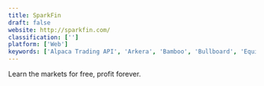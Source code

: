 ```yaml
---
title: SparkFin
draft: false 
website: http://sparkfin.com/
classification: ['']
platform: ['Web']
keywords: ['Alpaca Trading API', 'Arkera', 'Bamboo', 'Bullboard', 'Equiplore', 'Firetail', 'Forcerank', 'Grain', 'Scoop Markets', 'Simply Wall Street', 'Spark', 'StockStream', 'StockTwits for Slack', 'Trigger Finance', 'investFeed']
---
```

Learn the markets for free, profit forever.